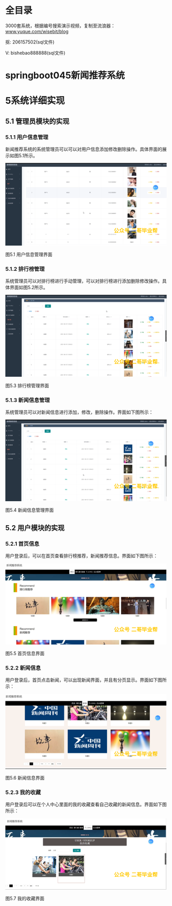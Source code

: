 # 全目录

3000套系统，根据编号搜索演示视频，复制至流浪器：www.yuque.com/wisebit/blog


<p>抠: 206157502(sql文件)</p>
<p>V: bishebao888888(sql文件)</p>


# springboot045新闻推荐系统
# 5系统详细实现
## 5.1 管理员模块的实现
### 5.1.1 用户信息管理
新闻推荐系统的系统管理员可以可以对用户信息添加修改删除操作。具体界面的展示如图5.1所示。

![](/md/blog.010.png)

图5.1 用户信息管理界面
### 5.1.2 排行榜管理
系统管理员可以对排行榜进行手动管理，可以对排行榜进行添加删除修改操作。具体界面如图5.2所示。

![](/md/blog.011.png)

图5.3 排行榜管理界面
### 5.1.3 新闻信息管理
系统管理员可以对新闻信息进行添加，修改，删除操作。界面如下图所示：

![](/md/blog.012.png)

图5.4 新闻信息管理界面

## 5.2 用户模块的实现
### 5.2.1 首页信息
用户登录后，可以在首页查看排行榜推荐，新闻推荐信息。界面如下图所示：

![](/md/blog.013.png)

图5.5 首页信息界面
### 5.2.2 新闻信息
用户登录后，首页点击新闻，可以出现新闻界面，并且有分页显示。界面如下图所示：

![](/md/blog.014.png)

图5.6 新闻信息界面
### 5.2.3 我的收藏
用户登录后可以在个人中心里面的我的收藏查看自己收藏的新闻信息。界面如下图所示：

![](/md/blog.015.png)

图5.7 我的收藏界面
















